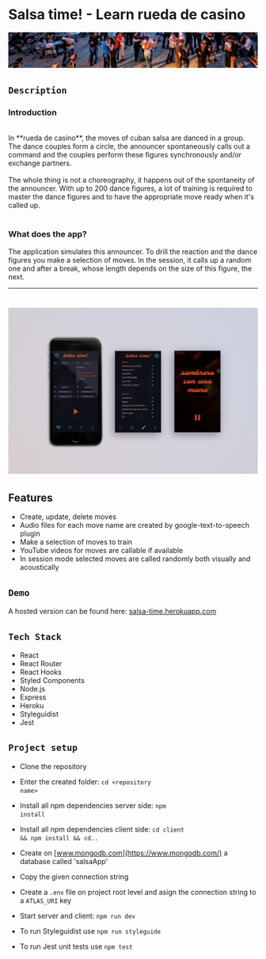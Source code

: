 #
# Salsa time! - Learn rueda de casino
 ![](./assets/img/salsa_dancing_banner.jpg)

## <code>Description</code>

### Introduction
<br/>
In **rueda de casino**, the moves of cuban salsa are danced in a group. The dance couples form a circle, the announcer spontaneously calls out a command and the couples perform these figures synchronously and/or exchange partners. </br> </br>
The whole thing is not a choreography, it happens out of the spontaneity of the announcer.
With up to 200 dance figures, a lot of training is required to master the dance figures and to have the appropriate move ready when it's called up. </br> </br>

### What does the app?
The application simulates this announcer. To drill the reaction and the dance figures you make a selection of moves. In the session, it calls up a random one and after a break, whose length depends on the size of this figure, the next.

---

# ![](./assets/img/readme_mock.jpg)

## Features
- Create, update, delete moves
- Audio files for each move name are created by google-text-to-speech plugin
- Make a selection of moves to train
- YouTube videos for moves are callable if available
- In session mode selected moves are called randomly both visually and acoustically


## <code>Demo</code>

A hosted version can be found here:
[salsa-time.herokuapp.com](https://salsa-time.herokuapp.com/)

## <code>Tech Stack</code>

- React
- React Router
- React Hooks
- Styled Components
- Node.js
- Express
- Heroku
- Styleguidist
- Jest

## <code>Project setup</code>


- Clone the repository
- Enter the created folder:
<code>cd &lt;repository name&gt;</code>
- Install all npm dependencies server side:
<code>npm install</code>
- Install all npm dependencies client side:
<code>cd client && npm install && cd..</code>

- Create on [www.mongodb.com](https://www.mongodb.com/) a database called 'salsaApp'
- Copy the given connection string
- Create a <code>.env</code> file on project root level and asign the connection string to a <code>ATLAS_URI</code> key

- Start server and client:
<code>npm run dev</code>

- To run Styleguidist use <code>npm run styleguide</code>
- To run Jest unit tests use <code>npm test</code>
